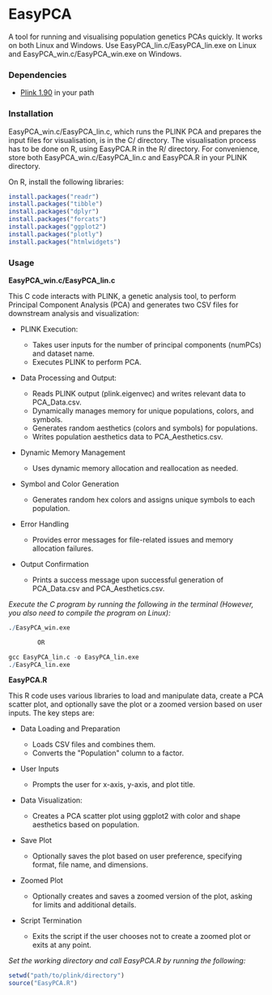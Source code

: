 # EasyPCA
A tool for running and visualising population genetics PCAs quickly. It works on both Linux and Windows. Use EasyPCA_lin.c/EasyPCA_lin.exe on Linux and EasyPCA_win.c/EasyPCA_win.exe on Windows. <br />

### Dependencies

- [Plink 1.90](https://www.cog-genomics.org/plink/) in your path

### Installation

EasyPCA_win.c/EasyPCA_lin.c, which runs the PLINK PCA and prepares the input files for visualisation, is in the C/ directory. The visualisation process has to be done on R, using EasyPCA.R in the R/ directory. For convenience, store both EasyPCA_win.c/EasyPCA_lin.c and EasyPCA.R in your PLINK directory. <br />

On R, install the following libraries: <br />
``` r
install.packages("readr")
install.packages("tibble")
install.packages("dplyr")
install.packages("forcats")
install.packages("ggplot2")
install.packages("plotly")
install.packages("htmlwidgets")
```

### Usage

**EasyPCA_win.c/EasyPCA_lin.c**  <br />

This C code interacts with PLINK, a genetic analysis tool, to perform Principal Component Analysis (PCA) and generates two CSV files for downstream analysis and visualization:  <br />

 - PLINK Execution:  <br />
   * Takes user inputs for the number of principal components (numPCs) and dataset name.  <br />
   * Executes PLINK to perform PCA.  <br />

 - Data Processing and Output:  <br />
   * Reads PLINK output (plink.eigenvec) and writes relevant data to PCA_Data.csv.  <br />
   * Dynamically manages memory for unique populations, colors, and symbols.  <br />
   * Generates random aesthetics (colors and symbols) for populations.  <br />
   * Writes population aesthetics data to PCA_Aesthetics.csv.  <br />

 - Dynamic Memory Management  <br />
   * Uses dynamic memory allocation and reallocation as needed.  <br />

 - Symbol and Color Generation  <br />
   * Generates random hex colors and assigns unique symbols to each population.  <br />

 - Error Handling  <br />
   * Provides error messages for file-related issues and memory allocation failures.  <br />

 - Output Confirmation  <br />
   * Prints a success message upon successful generation of PCA_Data.csv and PCA_Aesthetics.csv.  <br />

*Execute the C program by running the following in the terminal (However, you also need to compile the program on Linux):* <br />
``` r
./EasyPCA_win.exe

        OR

gcc EasyPCA_lin.c -o EasyPCA_lin.exe       
./EasyPCA_lin.exe
```

**EasyPCA.R**  <br />

This R code uses various libraries to load and manipulate data, create a PCA scatter plot, and optionally save the plot or a zoomed version based on user inputs. The key steps are:  <br />

 - Data Loading and Preparation  <br />
   * Loads CSV files and combines them.  <br />
   * Converts the "Population" column to a factor.  <br />

 - User Inputs  <br />
   * Prompts the user for x-axis, y-axis, and plot title.  <br />

 - Data Visualization:  <br />
   * Creates a PCA scatter plot using ggplot2 with color and shape aesthetics based on population.  <br />

 - Save Plot  <br />
   * Optionally saves the plot based on user preference, specifying format, file name, and dimensions.  <br />

 - Zoomed Plot  <br />
   * Optionally creates and saves a zoomed version of the plot, asking for limits and additional details.  <br />

 - Script Termination  <br />
   * Exits the script if the user chooses not to create a zoomed plot or exits at any point.  <br />

*Set the working directory and call EasyPCA.R by running the following:* <br />
``` r
setwd("path/to/plink/directory")
source("EasyPCA.R")
```